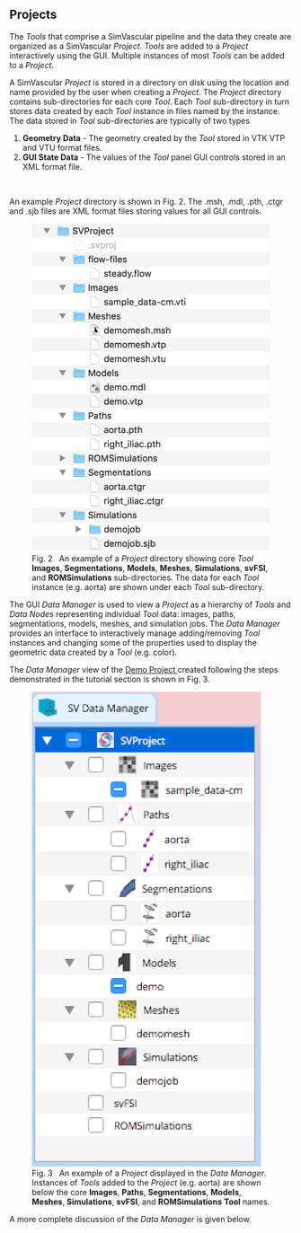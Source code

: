 ## Projects

The <i>Tools</i> that comprise a SimVascular pipeline and the data they create are organized as a SimVascular <i>Project</i>.
<i>Tools</i> are added to a <i>Project</i> interactively using the GUI. Multiple instances of most <i>Tools</i> can be
added to a <i>Project</i>.

A SimVascular <i>Project</i> is stored in a directory on disk using the location and name provided by the user when creating a <i>Project</i>.
The <i>Project</i> directory contains sub-directories for each core <i>Tool</i>. Each <i>Tool</i> sub-directory in turn stores data
created by each <i>Tool</i> instance in files named by the instance. The data stored in <i>Tool</i> sub-directories are typically of
two types

<ol>
  <li> <b>Geometry Data</b> - The geometry created by the <i>Tool</i> stored in VTK VTP and VTU format files. 
  <li> <b>GUI State Data</b> - The values of the <i>Tool</i> panel GUI controls stored in an XML format file. 
</ol>
<br>

An example <i>Project</i> directory is shown in Fig. 2. The .msh, .mdl, .pth, .ctgr and .sjb files are XML format files
storing values for all GUI controls.

<figure>
  <img class="svImg svImgSm"  src="documentation/quickguide/images/project-dir.png">
  <figcaption class="svCaption">Fig. 2 &nbsp An example of a <i>Project</i> directory showing core <i>Tool</i> 
      <b>Images</b>, <b>Segmentations</b>, <b>Models</b>, <b>Meshes</b>, <b>Simulations</b>, <b>svFSI</b>, and 
      <b>ROMSimulations</b> sub-directories. The data for each <i>Tool</i> instance (e.g. aorta) are shown under each
      <i>Tool</i> sub-directory.
  </figcaption>
</figure>

The GUI <i> Data Manager </i> is used to view a <i>Project</i> as a hierarchy of <i>Tools</i> and <i>Data Nodes </i>
representing individual <i>Tool</i> data: images, paths, segmentations, models, meshes, and simulation jobs. The <i> Data Manager </i>
provides an interface to interactively manage adding/removing <i>Tool</i> instances and changing some of the properties used to
display the geometric data created by a <i>Tool</i> (e.g. color).

The <i> Data Manager </i> view of the
<a href="https://simtk.org/frs/download_confirm.php/file/5113/DemoProject.zip?group_id=930"> Demo Project </a>
created following the steps demonstrated in the tutorial section is shown in Fig. 3.

<figure>
  <img class="svImg svImgSm"  src="documentation/quickguide/gui/images/demo-data-manager.png">
  <figcaption class="svCaption">Fig. 3 &nbsp An example of a <i>Project</i> displayed in the <i>Data Manager</i>. 
      Instances of <i>Tools</i> added to the <i>Project</i> (e.g. aorta) are shown below the core <b>Images</b>, <b>Paths</b>, 
      <b>Segmentations</b>, <b>Models</b>, <b>Meshes</b>, <b>Simulations</b>, <b>svFSI</b>, and 
      <b>ROMSimulations</b> <b>Tool</b> names.
  </figcaption>
</figure>

A more complete discussion of the <i> Data Manager </i> is given below.
<br>
